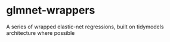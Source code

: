 # glmnet-wrappers
A series of wrapped elastic-net regressions, built on tidymodels architecture where possible
